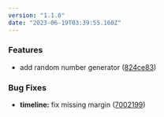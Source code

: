 ```yaml
---
version: "1.1.0"
date: "2023-06-19T03:39:55.160Z"
---
```


### Features

- add random number
  generator ([824ce83](https://github.com/zwwuu/tools/commit/824ce8319e2f978e4bade642b80c3c79ec4cdde1))

### Bug Fixes

- **timeline:** fix missing
  margin ([7002199](https://github.com/zwwuu/tools/commit/7002199510f9c535e554918cb5fee9431d63774f))
